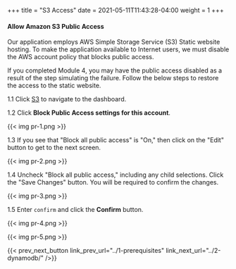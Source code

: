 +++
title = "S3 Access"
date =  2021-05-11T11:43:28-04:00
weight = 1
+++

#### Allow Amazon S3 Public Access

Our application employs AWS Simple Storage Service (S3) Static website hosting. To make the application available to Internet users, we must disable the AWS account policy that blocks public access.

If you completed Module 4, you may have the public access disabled as a result of the step simulating the failure. Follow the below steps to restore the access to the static website. 

1.1 Click [S3](https://us-east-1.console.aws.amazon.com/s3/home?region=us-east-1#/) to navigate to the dashboard.

1.2 Click **Block Public Access settings for this account**.

{{< img pr-1.png >}}

1.3 If you see that "Block all public access" is "On," then click on the "Edit" button to get to the next screen.

{{< img pr-2.png >}}

1.4 Uncheck "Block all public access," including any child selections. Click the "Save Changes" button. You will be required to confirm the changes.

{{< img pr-3.png >}}

1.5 Enter `confirm` and click the **Confirm** button.

{{< img pr-4.png >}}

{{< img pr-5.png >}}

{{< prev_next_button link_prev_url="../1-prerequisites" link_next_url="../2-dynamodb/" />}}
